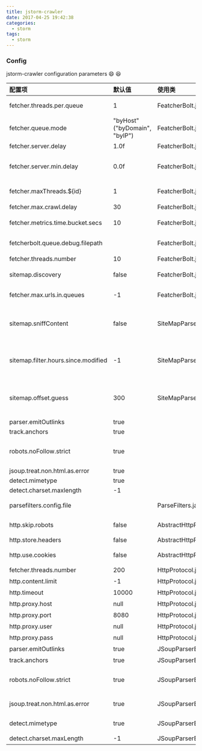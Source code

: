 ```yaml
---
title: jstorm-crawler
date: 2017-04-25 19:42:38
categories:
  - storm
tags:
  - storm
---
```

### Config

jstorm-crawler configuration parameters
:smile: :laughing:

配置项 | 默认值 |  使用类 | 描述
:--------------------------------|:------------------------------|:---------------------------|:----------------------------------------
fetcher.threads.per.queue        | 1                             |FeatcherBolt.java           | 每个爬取url队列并发线程数                
fetcher.queue.mode               | "byHost" ("byDomain", "byIP") |FeatcherBolt.java           | 按照什么规则来区分队列                   
fetcher.server.delay             | 1.0f                          |FeatcherBolt.java           | 取url延时                                
fetcher.server.min.delay         | 0.0f                          |FeatcherBolt.java           | 去url最小延时（当线程数>1,使用此延时)    
fetcher.maxThreads.${id}         | 1                             |FeatcherBolt.java           | 定制化的某个id最大并发线程数             
fetcher.max.crawl.delay          | 30                            |FeatcherBolt.java           | 最大延时                                 
fetcher.metrics.time.bucket.secs | 10                            |FeatcherBolt.java           | 间隔几秒，输出一次Metric信息             
fetcherbolt.queue.debug.filepath |                               |FeatcherBolt.java           | queue内容输出文件路径                    
fetcher.threads.number           | 10                            |FeatcherBolt.java           | 爬取并发线程数                           
sitemap.discovery                | false                         |FeatcherBolt.java           | 是否取sitemap中信息                      
fetcher.max.urls.in.queues       | -1                            |FeatcherBolt.java           | url队列中最大url数                       
sitemap.sniffContent             | false                         |SiteMapParserBolt.java      | 如果metaData里无isSiteMap=true,还是否解析
sitemap.filter.hours.since.modified | -1                         |SiteMapParserBolt.java      | 过滤掉Last-Modified是几个小时之前的sitemap
sitemap.offset.guess             | 300                           |SiteMapParserBolt.java   | 从网页内容猜测该url是否是sitemap的最大字数
parser.emitOutlinks              | true                          |                            |                                          
track.anchors                    | true                          |                            |                                          
robots.noFollow.strict           | true                          |                            | 是否严格遵守robots.txt 中noFollow指示    
jsoup.treat.non.html.as.error    | true                          |                            |                                          
detect.mimetype                  | true                          |                            |                                          
detect.charset.maxlength         | -1                            |                            |                                          
parsefilters.config.file         |                               |ParseFilters.java           | 页面抽取配置文件                         
http.skip.robots                 | false                         |AbstractHttpProtocol.java   | 是否忽略robots.txt                       
http.store.headers               | false                         |AbstractHttpProtocol.java   | 是否存储头部                             
http.use.cookies                 | false                         |AbstractHttpProtocol.java   | 是否使用cookies                          
fetcher.threads.number           | 200                           |HttpProtocol.java           | 并发线程                                 
http.content.limit               | -1                            |HttpProtocol.java           | 下载大小限制                             
http.timeout                     | 10000                         |HttpProtocol.java           | 下载超时时间                             
http.proxy.host                  | null                          |HttpProtocol.java           | 代理地址                                 
http.proxy.port                  | 8080                          |HttpProtocol.java           | 代理端口                                 
http.proxy.user                  | null                          |HttpProtocol.java           | 代理用户名                               
http.proxy.pass                  | null                          |HttpProtocol.java           | 代理用户密码                             
parser.emitOutlinks              | true                          |JSoupParserBolt.java        | 是否处理外链                             
track.anchors                    | true                          |JSoupParserBolt.java        | 是否跟踪锚点                             
robots.noFollow.strict           | true                          |JSoupParserBolt.java        | 是否严格执行robots.txt noFollow规则      
jsoup.treat.non.html.as.error    | true                          |JSoupParserBolt.java        | 非html文档是否当成错误                   
detect.mimetype                  | true                          |JSoupParserBolt.java        | 是否检测mimetype                         
detect.charset.maxLength         | -1                            |JSoupParserBolt.java        | 最长检测字符数                           



